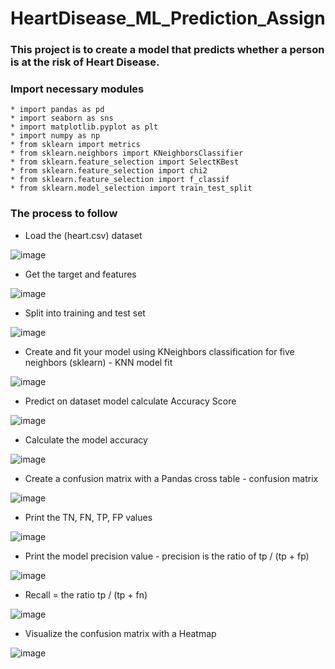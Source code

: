 # HeartDisease_ML_Prediction_Assign

### This project is to create a model that predicts whether a person is at the risk of Heart Disease.

### Import necessary modules

    * import pandas as pd
    * import seaborn as sns
    * import matplotlib.pyplot as plt 
    * import numpy as np
    * from sklearn import metrics
    * from sklearn.neighbors import KNeighborsClassifier
    * from sklearn.feature_selection import SelectKBest
    * from sklearn.feature_selection import chi2
    * from sklearn.feature_selection import f_classif
    * from sklearn.model_selection import train_test_split
  
  ### The process to follow
  - Load the (heart.csv) dataset 
  
  ![image](https://user-images.githubusercontent.com/77937714/114914029-dae33500-9def-11eb-91a8-2ccc1797f875.png)

  - Get the target and features
  
  ![image](https://user-images.githubusercontent.com/77937714/114914152-fa7a5d80-9def-11eb-8125-5b26d29cd91b.png)

  - Split into training and test set
  
  ![image](https://user-images.githubusercontent.com/77937714/114914279-1aaa1c80-9df0-11eb-976a-ed3e75078bba.png)
  
  - Create and fit your model using KNeighbors classification for five neighbors (sklearn) - KNN model fit
  
  ![image](https://user-images.githubusercontent.com/77937714/114914415-40372600-9df0-11eb-9a6f-3bbf26634394.png)

  - Predict on dataset model calculate Accuracy Score
  
  ![image](https://user-images.githubusercontent.com/77937714/114914503-59d86d80-9df0-11eb-8409-2cc3a735f3fd.png)

  - Calculate the model accuracy
  
  ![image](https://user-images.githubusercontent.com/77937714/114914605-7e344a00-9df0-11eb-889a-b1030c3ef67c.png)

  - Create a confusion matrix with a Pandas cross table - confusion matrix
  
  ![image](https://user-images.githubusercontent.com/77937714/114915139-33ff9880-9df1-11eb-9733-02db6abeee02.png)

  - Print the TN, FN, TP, FP values
  
  ![image](https://user-images.githubusercontent.com/77937714/114915230-50033a00-9df1-11eb-8cc0-1c51fbb82b66.png)

  
  - Print the model precision value - precision is the ratio of  tp / (tp + fp)

   ![image](https://user-images.githubusercontent.com/77937714/114915351-6dd09f00-9df1-11eb-98da-3b7e88a5ad5a.png)
   
  - Recall = the ratio tp / (tp + fn)
  
  ![image](https://user-images.githubusercontent.com/77937714/114915437-8f318b00-9df1-11eb-9ebf-ee57b1c4e3b0.png)

  - Visualize the confusion matrix with a Heatmap

   ![image](https://user-images.githubusercontent.com/77937714/114915541-ad978680-9df1-11eb-9dd3-7ae48315bf69.png)

